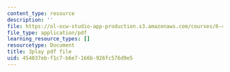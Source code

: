 ```yaml
---
content_type: resource
description: ''
file: https://ol-ocw-studio-app-production.s3.amazonaws.com/courses/6-451-principles-of-digital-communication-ii-spring-2005/454037ebf1c7b6e7166b926fc576d9e5_2ludHpG_Q60.pdf
file_type: application/pdf
learning_resource_types: []
resourcetype: Document
title: 3play pdf file
uid: 454037eb-f1c7-b6e7-166b-926fc576d9e5
---
```

